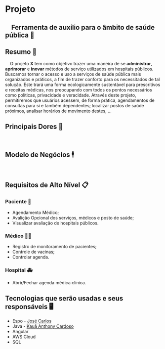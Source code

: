 # Projeto
&nbsp;&nbsp;&nbsp;&nbsp;Ferramenta de auxílio para o âmbito de saúde pública 🏥  
---
## Resumo 📝
&nbsp;&nbsp;&nbsp;&nbsp;O projeto **X** tem como objetivo trazer uma maneira de se **administrar**, **aprimorar** e **inovar** métodos de serviço utilizados em hospitais públicos. Buscamos tornar o acesso e uso a serviços de saúde pública mais organizados e práticos, a fim de trazer conforto para os necessitados de tal solução. Este trará uma forma ecologicamente sustentável para prescritivos e receitas médicas, nos preocupando com todos os pontos necessários como políticas, privacidade e veracidade. Através deste projeto, permitiremos que usuários acessem, de forma prática, agendamentos de consultas para si e também dependentes; localizar postos de saúde próximos, analisar horários de movimento destes, ...

  
## Principais Dores 🚩
&nbsp;&nbsp;&nbsp;&nbsp;  

## Modelo de Negócios 🕴️
&nbsp;&nbsp;&nbsp;&nbsp;  

## Requisitos de Alto Nível 📋 
### Paciente 👤  
* Agendamento Médico;
* Avalição Opcional dos serviços, médicos e posto de saúde;
* Visualizar avaliação de hospitais públicos.
### Médico 🧑‍⚕️
* Registro de monitoramento de pacientes;
* Controle de vacinas;
* Controlar agenda.
### Hospital 🚑
* Abrir/Fechar agenda médica clínica.

## Tecnologias que serão usadas e seus responsáveis 🖥️
* Espo - <a href="https://github.com/JoseCBJ">José Carlos</a>
* Java - <a href="https://github.com/kauanzin222">Kauã Anthony Cardoso</a>
* Angular
* AWS Cloud
* SQL

